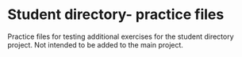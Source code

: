 # Student directory- practice files

Practice files for testing additional exercises for the student directory project. Not intended to be added to the main project. 

